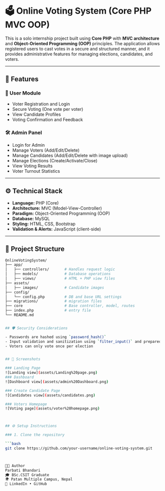 # 🗳️ Online Voting System (Core PHP MVC OOP)

This is a solo internship project built using **Core PHP** with **MVC architecture** and **Object-Oriented Programming (OOP)** principles. The application allows registered users to cast votes in a secure and structured manner, and it provides administrative features for managing elections, candidates, and voters.

---

## 🚀 Features

### 👥 User Module
- Voter Registration and Login
- Secure Voting (One vote per voter)
- View Candidate Profiles
- Voting Confirmation and Feedback

### 🛠️ Admin Panel
- Login for Admin
- Manage Voters (Add/Edit/Delete)
- Manage Candidates (Add/Edit/Delete with image upload)
- Manage Elections (Create/Activate/Close)
- View Voting Results
- Voter Turnout Statistics

---

## ⚙️ Technical Stack

- **Language:** PHP (Core)
- **Architecture:** MVC (Model-View-Controller)
- **Paradigm:** Object-Oriented Programming (OOP)
- **Database:** MySQL
- **Styling:** HTML, CSS, Bootstrap
- **Validation & Alerts:** JavaScript (client-side)

---

## 📂 Project Structure
```bash
OnlineVotingSystem/
├── app/
│   ├── controllers/       # Handles request logic
│   ├── models/            # Database operations
│   ├── views/             # HTML + PHP view files
├── assets/
│   ├── images/            # Candidate images
├── config/
│   └── config.php         # DB and base URL settings
├── migrations/            # migration files
├── core                   # Base controller, model, routes
├── index.php              # entry file
└── README.md


## 🛡️ Security Considerations

- Passwords are hashed using `password_hash()`
- Input validation and sanitization using `filter_input()` and prepared statements
- Voters can only vote once per election


## 📸 Screenshots 

### Landing Page
![Landing view](assets/Landing%20page.png)
### Dashboard
![Dashboard view](assets/admin%20Dashboard.png)

### Create Candidate Page
![Candidates view](assets/candidates.png)

### Voters Homepage
![Voting page](assets/voter%20homepage.png)



## ⚙️ Setup Instructions

### 1. Clone the repository

```bash
git clone https://github.com/your-username/online-voting-system.git



🧑‍💻 Author
Parbati Bhandari
🎓 BSc.CSIT Graduate
🌍 Patan Multiple Campus, Nepal
🔗 LinkedIn • GitHub
